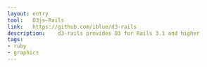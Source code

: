 ```yaml
---
layout: entry
tool:	D3js-Rails
link:	https://github.com/iblue/d3-rails
description:	d3-rails provides D3 for Rails 3.1 and higher
tags:
- ruby
- graphics
---
```

